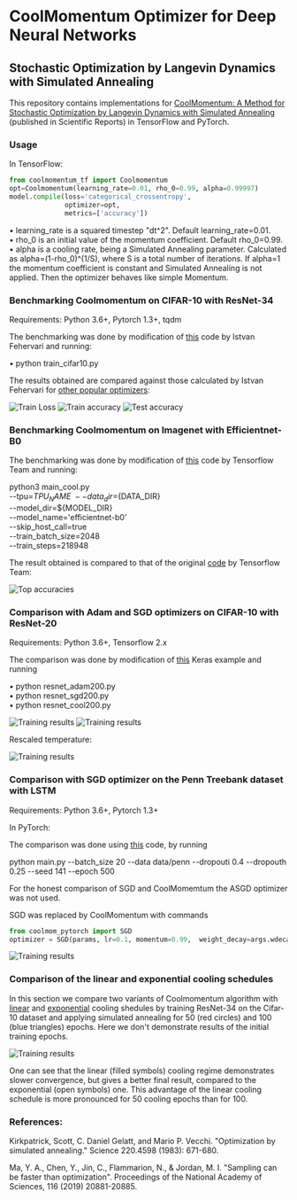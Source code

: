 # CoolMomentum Optimizer for Deep Neural Networks 


## Stochastic Optimization by Langevin Dynamics with Simulated Annealing


This repository contains implementations for [CoolMomentum: A Method for Stochastic Optimization by Langevin Dynamics with Simulated Annealing](https://www.nature.com/articles/s41598-021-90144-3) (published in Scientific Reports) in TensorFlow and PyTorch.

### Usage

In TensorFlow:

```python
from coolmomentum_tf import Coolmomentum                           
opt=Coolmomentum(learning_rate=0.01, rho_0=0.99, alpha=0.99997)
model.compile(loss='categorical_crossentropy',
              optimizer=opt,
              metrics=['accuracy'])
```



• learning_rate is a squared timestep "dt^2". Default learning_rate=0.01.                   
• rho_0 is an initial value of the momentum coefficient. Default rho_0=0.99.                   
• alpha is a cooling rate, being a Simulated Annealing parameter. Calculated as alpha=(1-rho_0)^(1/S), 
  where S is a total number of iterations. If alpha=1 the momentum coefficient is constant 
  and Simulated Annealing is not applied. Then the optimizer behaves like simple Momentum.   

### Benchmarking Coolmomentum on CIFAR-10 with ResNet-34 
Requirements: Python 3.6+, Pytorch 1.3+, tqdm

The benchmarking was done by modification of 
[this](https://github.com/ifeherva/optimizer-benchmark/blob/master/train_cifar10.py) code by Istvan Fehervari and running:

• python train_cifar10.py       

The results obtained are compared against those calculated by Istvan Fehervari for [other popular optimizers](https://app.wandb.ai/ifeherva/optimizer-evaluation):

![Train Loss](https://github.com/borbysh/coolmomentum/blob/master/Figure_1_a.png)
![Train accuracy](https://github.com/borbysh/coolmomentum/blob/master/Figure_1_b.png)
![Test accuracy](https://github.com/borbysh/coolmomentum/blob/master/Figure_1_c.png)

### Benchmarking Coolmomentum on Imagenet with Efficientnet-B0 

The benchmarking was done by modification of 
[this](https://cloud.google.com/tpu/docs/tutorials/efficientnet) code by Tensorflow Team and running:

python3 main_cool.py \
  --tpu=${TPU_NAME} \
  --data_dir=${DATA_DIR} \
  --model_dir=${MODEL_DIR} \
  --model_name='efficientnet-b0' \
  --skip_host_call=true \
  --train_batch_size=2048 \
  --train_steps=218948

The result obtained is compared to that of the original [code](https://cloud.google.com/tpu/docs/tutorials/efficientnet) by Tensorflow Team:

![Top accuracies](https://github.com/borbysh/coolmomentum/blob/master/Figure_2.png)






### Comparison with Adam and SGD optimizers on CIFAR-10 with ResNet-20 
Requirements: Python 3.6+, Tensorflow 2.x

The comparison was done by modification of 
[this](https://keras.io/zh/examples/cifar10_resnet/) Keras example and running

• python resnet_adam200.py       
• python resnet_sgd200.py      
• python resnet_cool200.py       

![Training results](https://github.com/borbysh/coolmomentum/blob/master/Fig_1_a.png)
![Training results](https://github.com/borbysh/coolmomentum/blob/master/Fig_1_b.png)

 Rescaled temperature:
 
![Training results](https://github.com/borbysh/coolmomentum/blob/master/Fig_1_c.png)


### Comparison with SGD optimizer on the Penn Treebank dataset with LSTM 
Requirements: Python 3.6+, Pytorch 1.3+

In PyTorch:


The comparison was done using 
[this](https://github.com/salesforce/awd-lstm-lm) code, by running


python main.py --batch_size 20 --data data/penn --dropouti 0.4 --dropouth 0.25 --seed 141 --epoch 500 


For the honest comparison of SGD and CoolMomemtum the ASGD optimizer was not used.


SGD was replaced by CoolMomentum with commands

```python
from coolmom_pytorch import SGD		
optimizer = SGD(params, lr=0.1, momentum=0.99,  weight_decay=args.wdecay, beta=0.9999998018)
```



![Training results](https://github.com/borbysh/coolmomentum/blob/master/Figure_LSTM.png)

### Comparison of the linear and exponential cooling schedules

In this section we compare two variants of Coolmomentum algorithm with [linear](optimizers/cool_lin.py) and [exponential](optimizers/coolmomentum.py) cooling shedules by training ResNet-34 on the Cifar-10 dataset and applying simulated annealing for 50 (red circles) and 100 (blue triangles) epochs. 
Here we don't demonstrate results of the initial training epochs.

![Training results](lin_vs_exp.png)

One can see that the linear (filled symbols) cooling regime demonstrates slower convergence, but gives a better final result, compared to the exponential (open symbols) one. This advantage of the linear cooling schedule is more pronounced for 50 cooling epochs than for 100.



### References: 

Kirkpatrick, Scott, C. Daniel Gelatt, and Mario P. Vecchi. "Optimization by simulated annealing." Science 220.4598 (1983): 671-680.




Ma, Y. A., Chen, Y., Jin, C., Flammarion, N., & Jordan, M. I. "Sampling can be faster than optimization". Proceedings of the National Academy of Sciences, 116 (2019) 20881-20885.




